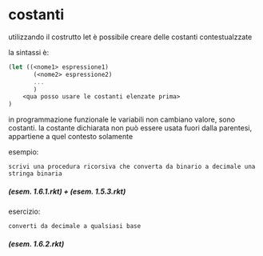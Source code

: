 # costanti

utilizzando il costrutto let è possibile creare delle costanti contestualzzate

la sintassi è:
```scheme
(let ((<nome1> espressione1)
       (<nome2> espressione2)
       ...
       )
    <qua posso usare le costanti elenzate prima>
)
```

in programmazione funzionale le variabili non cambiano valore, sono costanti.
la costante dichiarata non può essere usata fuori dalla parentesi, appartiene a quel contesto solamente

esempio:

    scrivi una procedura ricorsiva che converta da binario a decimale una stringa binaria

##### (esem. 1.6.1.rkt) + (esem. 1.5.3.rkt)

esercizio:

    converti da decimale a qualsiasi base

##### (esem. 1.6.2.rkt)